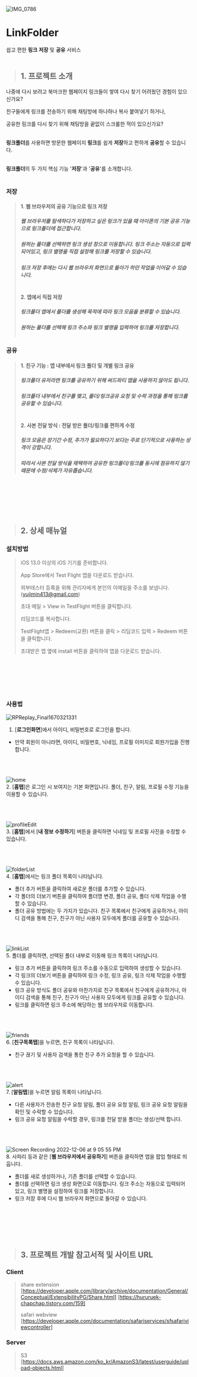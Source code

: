 ![IMG_0786](https://user-images.githubusercontent.com/84549242/206087194-ea4b776e-84bf-4d39-a03c-5be6ce50d2f4.JPG)


# LinkFolder
쉽고 편한 **링크** **저장** 및 **공유** 서비스<br/><br/>


> ## 1. 프로젝트 소개
나중에 다시 보려고 북마크한 웹페이지 링크들이 쌓여 다시 찾기 어려웠던 경험이 있으신가요?

친구들에게 링크를 전송하기 위해 채팅방에 하나하나 복사 붙여넣기 하거나,

공유한 링크를 다시 찾기 위해 채팅방을 끝없이 스크롤한 적이 있으신가요?<br/><br/>
  
  
**링크폴더**를 사용하면 방문한 웹페이지 **링크**를 쉽게 **저장**하고 편하게 **공유**할 수 있습니다.<br/><br/>


**링크폴더**의 두 가지 핵심 기능 '**저장**'과 '**공유**'를 소개합니다.<br/><br/>


### 저장
> #### 1. 웹 브라우저의 공유 기능으로 링크 저장
> ##### 웹 브라우저를 탐색하다가 저장하고 싶은 링크가 있을 때 아이폰의 기본 공유 기능으로 링크폴더에 접근합니다. 
> ##### 원하는 폴더를 선택하면 링크 생성 창으로 이동합니다. 링크 주소는 자동으로 입력 되어있고, 링크 별명을 직접 설정해 링크를 저장할 수 있습니다. 
> ##### 링크 저장 후에는 다시 웹 브라우저 화면으로 돌아가 하던 작업을 이어갈 수 있습니다.<br/><br/>
>
>
> #### 2.	앱에서 직접 저장
> ##### 링크폴더 앱에서 폴더를 생성해 목적에 따라 링크 모음을 분류할 수 있습니다. 
> ##### 원하는 폴더를 선택해 링크 주소와 링크 별명을 입력하여 링크를 저장합니다.<br/><br/>


### 공유
> #### 1. 친구 기능 : 앱 내부에서 링크 폴더 및 개별 링크 공유
> ##### 링크폴더 유저라면 링크를 공유하기 위해 써드파티 앱을 사용하지 않아도 됩니다. 
> ##### 링크폴더 내부에서 친구를 맺고, 폴더/링크공유 요청 및 수락 과정을 통해 링크를 공유할 수 있습니다.<br/><br/>
>
>
> #### 2. 사본 전달 방식 : 전달 받은 폴더/링크를 편하게 수정
> ##### 링크 모음은 장기간 수정, 추가가 필요하다기 보다는 주로 단기적으로 사용하는 성격이 강합니다. 
> ##### 따라서 사본 전달 방식을 채택하여 공유한 링크폴더/링크를 동시에 점유하지 않기 때문에 수정/삭제가 자유롭습니다.

<br/><br/><br/><br/><br/>

> ## 2. 상세 매뉴얼<br/>
### 설치방법
> iOS 13.0 이상의 iOS 기기를 준비합니다.
> 
> App Store에서 Test Flight 앱을 다운로드 받습니다.
> 
> 외부테스터 등록을 위해 관리자에게 본인의 이메일을 주소를 보냅니다. (yujimin413@gmail.com)
> 
> 초대 메일 > View in TestFlight 버튼을 클릭합니다.
> 
> 리딤코드를 복사합니다.
> 
> TestFlight앱 > Redeem(교환) 버튼을 클릭 > 리딤코드 입력 > Redeem 버튼을 클릭합니다.
> 
> 초대받은 앱 옆에 install 버튼을 클릭하여 앱을 다운로드 받습니다.

<br/><br/><br/><br/><br/>

### 사용법
![RPReplay_Final1670321331](https://user-images.githubusercontent.com/84549242/205883647-0d0bf3f6-023d-497e-9d4f-69d1c996f497.gif)
<br/>
1. [**로그인화면**]에서 아이디, 비밀번호로 로그인을 합니다.<br/>
  -	만약 회원이 아니라면, 아이디, 비밀번호, 닉네임, 프로필 이미지로 회원가입을 진행합니다.<br/><br/><br/><br/>
  
![home](https://user-images.githubusercontent.com/84549242/205910401-d5be6248-2a11-45ba-a5e7-9f36ba2546ce.gif)
<br/>
2. [**홈탭**]은 로그인 시 보여지는 기본 화면입니다. 폴더, 친구, 알림, 프로필 수정 기능을 이용할 수 있습니다.<br/><br/><br/><br/>

![profileEdit](https://user-images.githubusercontent.com/84549242/205885371-cff47174-6007-4889-ab43-b15b74baffbd.gif)
<br/>
3. [**홈탭**]에서 [**내 정보 수정하기**] 버튼을 클릭하면 닉네임 및 프로필 사진을 수정할 수 있습니다.<br/><br/><br/><br/>


![folderList](https://user-images.githubusercontent.com/84549242/205898450-d6e618c4-acdf-429a-9a19-f8deb991323a.gif)
<br/>
4. [**홈탭**]에서는 링크 폴더 목록이 나타납니다.<br/>
  - 폴더 추가 버튼을 클릭하여 새로운 폴더를 추가할 수 있습니다.<br/>
  - 각 폴더의 더보기 버튼을 클릭하여 폴더명 변경, 폴더 공유, 폴더 삭제 작업을 수행할 수 있습니다.<br/>
  - 폴더 공유 방법에는 두 가지가 있습니다. 친구 목록에서 친구에게 공유하거나, 아이디 검색을 통해 친구, 친구가 아닌 사용자 모두에게 폴더를 공유할 수 있습니다.<br/><br/><br/><br/>

![linkList](https://user-images.githubusercontent.com/84549242/205909442-f78c7d67-ab59-4e52-9678-1daf088a3460.gif)
<br/>
5. 폴더를 클릭하면, 선택된 폴더 내부로 이동해 링크 목록이 나타납니다.<br/>
  - 링크 추가 버튼을 클릭하여 링크 주소를 수동으로 입력하여 생성할 수 있습니다.<br/>
  - 각 링크의 더보기 버튼을 클릭하여 링크 수정, 링크 공유, 링크 삭제 작업을 수행할 수 있습니다.<br/>
  - 링크 공유 방식도 폴더 공유와 마찬가지로 친구 목록에서 친구에게 공유하거나, 아이디 검색을 통해 친구, 친구가 아닌 사용자 모두에게 링크를 공유할 수 있습니다.<br/>
  - 링크를 클릭하면 링크 주소에 해당하는 웹 브라우저로 이동합니다.<br/><br/><br/><br/>


![friends](https://user-images.githubusercontent.com/84549242/205900651-68bde570-7b26-4815-aea0-1cdee2353668.gif)
<br/>
6. [**친구목록탭**]을 누르면, 친구 목록이 나타납니다.<br/>
  - 친구 끊기 및 사용자 검색을 통한 친구 추가 요청을 할 수 있습니다.<br/><br/><br/><br/>

![alert](https://user-images.githubusercontent.com/84549242/205900964-969688aa-d7ee-445b-96f4-d01f6f84b29a.gif)
<br/>
7. [**알림탭**]을 누르면 알림 목록이 나타납니다. <br/>
  - 다른 사용자가 전송한 친구 요청 알림, 폴더 공유 요청 알림, 링크 공유 요청 알림을 확인 및 수락할 수 있습니다. <br/>
  - 링크 공유 요청 알림을 수락할 경우, 링크를 전달 받을 폴더는 생성/선택 합니다. <br/><br/><br/><br/>

![Screen Recording 2022-12-06 at 9 05 55 PM](https://user-images.githubusercontent.com/84549242/205908696-744b9f1b-57ea-4faa-8c95-e99880b376a2.gif)
<br/>
8. 사파리 등과 같은 [**웹 브라우저에서 공유하기**] 버튼을 클릭하면 앱을 팝업 형태로 띄웁니다. <br/>
  - 폴더를 새로 생성하거나, 기존 폴더를 선택할 수 있습니다. <br/>
  - 폴더를 선택하면 링크 생성 화면으로 이동합니다. 링크 주소는 자동으로 입력되어 있고, 링크 별명을 설정하여 링크를 저장합니다. <br/>
  - 링크 저장 후에 다시 웹 브라우저 화면으로 돌아갈 수 있습니다.<br/>
  
<br/><br/><br/><br/><br/>
  
> ## 3. 프로젝트 개발 참고서적 및 사이트 URL<br/>
### Client
> share extension <br/>
> [https://developer.apple.com/library/archive/documentation/General/Conceptual/ExtensibilityPG/Share.html] 
> [https://hururuek-chapchap.tistory.com/159]
> 
>
> safari webview <br/>
> [https://developer.apple.com/documentation/safariservices/sfsafariviewcontroller]

### Server
> S3 <br/>
> [https://docs.aws.amazon.com/ko_kr/AmazonS3/latest/userguide/upload-objects.html]

